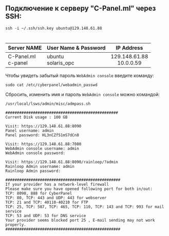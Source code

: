 ## Подключение к серверу "C-Panel.ml" через SSH:
```
ssh -i ~/.ssh/ssh.key ubuntu@129.148.61.88
```
#
|Server NAME|User Name & Password|IP Address|
|-|-|:-:|
|C-Panel.ml<br/>c-panel|ubuntu<br>solaris_opc|129.148.61.88<br/>10.0.0.59|

Чтобы увидеть забытый пароль `WebAdmin console` введите команду:
```
sudo cat /etc/cyberpanel/webadmin_passwd
```
Сбросить, изменить имя и пароль `WebAdmin console`  можно командой:
```
/usr/local/lsws/admin/misc/admpass.sh
```

```
#################################################
Current Disk usage : 100 GB                

Visit: https://129.148.61.88:8090
Panel username: admin
Panel password: HL3nCZf51mS7dCn8

Visit: https://129.148.61.88:7080
WebAdmin console username: admin 
WebAdmin console password:       

Visit: https://129.148.61.88:8090/rainloop/?admin     
Rainloop Admin username: admin   
Rainloop Admin password: 

##################################################
If your provider has a network-level firewall
Please make sure you have opened following port for both in/out:
TCP: 8090, 888 for CyberPanel
TCP: 80, TCP: 443 and UDP: 443 for webserver
TCP: 21 and TCP: 40110-40210 for FTP
TCP: 25, TCP: 587, TCP: 465, TCP: 110, TCP: 143 and TCP: 993 for mail service
TCP: 53 and UDP: 53 for DNS service
Your provider seems blocked port 25 , E-mail sending may not work properly.
##################################################
```